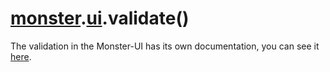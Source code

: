 # [monster][monster].[ui][ui].validate()
The validation in the Monster-UI has its own documentation, you can see it [here](https://github.com/2600hz/monster-ui/blob/master/docs/validation.md).

[monster]: ../../monster.md
[ui]: ../ui.md